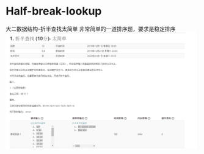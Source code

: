 # Half-break-lookup
大二数据结构-折半查找太简单
非常简单的一道排序题，要求是稳定排序
![image](https://github.com/liuxier-404/Half-break-lookup/blob/master/1.jpg)
